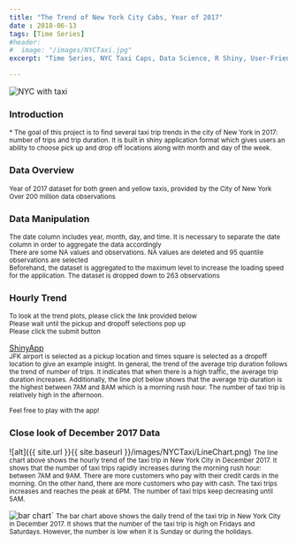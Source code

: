 ```yaml
---
title: "The Trend of New York City Cabs, Year of 2017"
date : 2018-06-13
tags: [Time Series]
#header:
#  image: "/images/NYCTaxi.jpg"
excerpt: "Time Series, NYC Taxi Caps, Data Science, R Shiny, User-Friendly Dashboards, Data Visualization"

---
```

<img src="{{ site.url }}{{ site.baseurl }}/images/NYCTaxi.jpg" alt="NYC with taxi">

### Introduction
<small>
* The goal of this project is to find several taxi trip trends in the city of New York in 2017: number of trips and trip duration. It is built in shiny application format which gives users an ability to choose pick up and drop off locations along with month and day of the week.
</small>

### Data Overview
<small>Year of 2017 dataset for both green and yellow taxis, provided by the City of New York</small><br>
<small>Over 200 million data observations</small><br>

### Data Manipulation
<small>The date column includes year, month, day, and time. It is necessary to separate the date column in order to aggregate the data accordingly</small><br>
<small>There are some NA values and observations. NA values are deleted and 95 quantile observations are selected</small><br>
<small>Beforehand, the dataset is aggregated to the maximum level to increase the loading speed for the application. The dataset is dropped down to 263 observations</small><br>

### Hourly Trend
<small>To look at the trend plots, please click the link provided below</small><br>
<small>Please wait until the pickup and dropoff selections pop up</small><br>
<small>Please click the submit button</small><br>

[ShinyApp](https://heojstats.shinyapps.io/nyc_taxi_cab_app/)
<br>
<small>JFK airport is selected as a pickup location and times square is selected as a dropoff location to give an example insight. In general, the trend of the average trip duration follows the trend of number of trips. It indicates that when there is a high traffic, the average trip duration increases. Additionally, the line plot below shows that the average trip duration is the highest between 7AM and 8AM which is a morning rush hour. The number of taxi trip is relatively high in the afternoon.</small>

<small>Feel free to play with the app!</small>

### Close look of December 2017 Data
![alt]({{ site.url }}{{ site.baseurl }}/images/NYCTaxi/LineChart.png)
<small>The line chart above shows the hourly trend of the taxi trip in New York City in December 2017. It shows that the number of taxi trips rapidly increases during the morning rush hour: between 7AM and 9AM. There are more customers who pay with their credit cards in the morning. On the other hand, there are more customers who pay with cash. The taxi trips increases and reaches the peak at 6PM. The number of taxi trips keep decreasing until 5AM.</small>

<img src="{{ site.url }}{{ site.baseurl }}/images/NYCTaxi/BarChart.png" alt="bar chart">`
<small>The bar chart above shows the daily trend of the taxi trip in New York City in December 2017. It shows that the number of the taxi trip is high on Fridays and Saturdays. However, the number is low when it is Sunday or during the holidays.</small>
